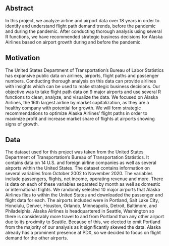 ## Abstract
In this project, we analyze airline and airport data over 18 years in order to identify and understand flight path demand trends, before the pandemic and during the pandemic. After conducting thorough analysis using several R functions, we have recommended strategic business decisions for Alaska Airlines based on airport growth during and before the pandemic.

## Motivation
The United States Department of Transportation’s Bureau of Labor Statistics has expansive public data on airlines, airports, flight paths and passenger numbers. Conducting thorough analysis on this data can provide airlines with insights which can be used to make strategic business decisions. Our objective was to take flight path data on 9 major airports and use several R functions to clean, analyze, and visualize the data. We focused on Alaska Airlines, the 16th largest airline by market capitalization, as they are a healthy company with potential for growth. We will form strategic recommendations to optimize Alaska Airlines’ flight paths in order to maximize profit and increase market share of flights at airports showing signs of growth.

## Data
The dataset used for this project was taken from the United States Department of Transportation’s Bureau of Transportation Statistics. It contains data on 14 U.S. and foreign airline companies as well as several airports within the United States. The dataset contains information on several variables from October 2002 to November 2020. The variables include passengers, flights, net income, operating revenue and more. There is data on each of these variables separated by month as well as domestic or international flights. We randomly selected 10 major airports that Alaska Airlines flies to within the United States and downloaded the passenger and flight data for each. The airports included were in Portland, Salt Lake City, Honolulu, Denver, Houston, Orlando, Minneapolis, Detroit, Baltimore, and Philadelphia. Alaska Airlines is headquartered in Seattle, Washington so there is considerably more travel to and from Portland than any other airport due to its proximity to Seattle. Because of this, we elected to omit Portland from the majority of our analysis as it significantly skewed the data. Alaska already has a prominent presence at PDX, so we decided to focus on flight demand for the other airports.
